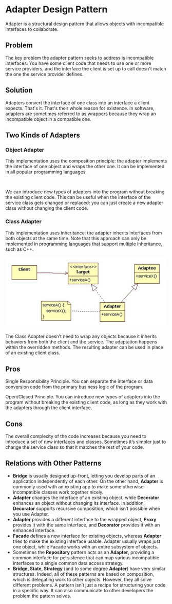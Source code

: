 # Adapter Design Pattern
Adapter is a structural design pattern that allows objects with incompatible interfaces to collaborate.

## Problem
The key problem the adapter pattern seeks to address is incompatible interfaces. You have some client code that needs to use one or more service providers, and the interface the client is set up to call doesn't match the one the service provider defines.

## Solution
Adapters convert the interface of one class into an interface a client expects. That's it. That's their whole reason for existence. In software, adapters are sometimes referred to as wrappers because they wrap an incompatible object in a compatible one.

## Two Kinds of Adapters
### Object Adapter 
This implementation uses the composition principle: the adapter implements the interface of one object and wraps the other one. It can be implemented in all popular programming languages.

<img width="00" alt="Object Adapter" src="./ReadMe/ObjectAdapter.jpg">

We can introduce new types of adapters into the program without breaking the existing client code.
This can be useful when the interface of the service class gets changed or replaced: you can just create a new adapter class without changing the client code.

### Class Adapter 
This implementation uses inheritance: the adapter inherits interfaces from both objects at the same time. Note that this approach can only be implemented in programming languages that support multiple inheritance, such as C++.

<img width="500" alt="Class Adapter" src="./ReadMe/ClassAdapter.jpg">

The Class Adapter doesn’t need to wrap any objects because it inherits behaviors from both the client and the service.
The adaptation happens within the overridden methods. The resulting adapter can be used in place of an existing client class.

## Pros
Single Responsibility Principle. You can separate the interface or data conversion code from the primary business logic of the program.

Open/Closed Principle. You can introduce new types of adapters into the program without breaking the existing client code, as long as they work with the adapters through the client interface.

## Cons
The overall complexity of the code increases because you need to introduce a set of new interfaces and classes. Sometimes it’s simpler just to change the service class so that it matches the rest of your code.

## Relations with Other Patterns
- **Bridge** is usually designed up-front, letting you develop parts of an application independently of each other. On the other hand, **Adapter** is commonly used with an existing app to make some otherwise-incompatible classes work together nicely.
- **Adapter** changes the interface of an existing object, while **Decorator** enhances an object without changing its interface. In addition, **Decorator** supports recursive composition, which isn’t possible when you use Adapter.
- **Adapter** provides a different interface to the wrapped object, **Proxy** provides it with the same interface, and **Decorator** provides it with an enhanced interface.
- **Facade** defines a new interface for existing objects, whereas **Adapter** tries to make the existing interface usable. Adapter usually wraps just one object, while Facade works with an entire subsystem of objects.
- Sometimes the **Repository** pattern acts as an **Adapter**, providing a common interface for persistence that can map various incompatible interfaces to a single common data access strategy.
- **Bridge, State, Strategy** (and to some degree **Adapter**) have very similar structures. Indeed, all of these patterns are based on composition, which is delegating work to other objects. However, they all solve different problems. A pattern isn’t just a recipe for structuring your code in a specific way. It can also communicate to other developers the problem the pattern solves.